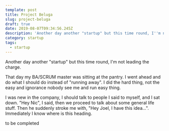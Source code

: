 ```yaml
---
template: post
title: Project Beluga
slug: project-beluga
draft: true
date: 2019-08-07T09:34:56.245Z
description: 'Another day another "startup" but this time round, I''m not leading the charge'
category: startup
tags:
  - startup
---
```

Another day another "startup" but this time round, I'm not leading the charge. 

That day my BA/SCRUM master was sitting at the pantry. I went ahead and do what I should do instead of "running away". I did the hard thing, not the easy and ignorance nobody see me and run easy thing.  

I was new in the company, I should talk to people I said to myself, and I sat down. "Hey Nic", I said, then we proceed to talk about some general life stuff. Then he suddenly stroke me with, "Hey Joel, I have this idea...". Immediately I know where is this heading. 

to be completed
